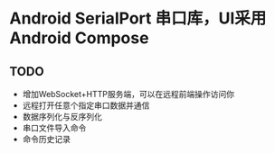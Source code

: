 # Android SerialPort 串口库，UI采用Android Compose


## TODO
- 增加WebSocket+HTTP服务端，可以在远程前端操作访问你
- 远程打开任意个指定串口数据并通信
- 数据序列化与反序列化
- 串口文件导入命令
- 命令历史记录